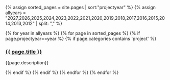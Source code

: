 {% assign sorted_pages = site.pages | sort:"projectyear" %}
{% assign allyears = "2027,2026,2025,2024,2023,2022,2021,2020,2019,2018,2017,2016,2015,2014,2013,2012" | split: "," %}
<div class="item">
{% for year in allyears %}
  {% for page in sorted_pages %}
    {% if page.projectyear==year %}
      {% if page.categories contains 'project' %}
        <h3><a href="{{ page.url | relative_url }}">{{ page.title }}</a></h3>
        <p>{{page.description}}</p>  
      {% endif %}
    {% endif %}
  {% endfor %}
 {% endfor %}
</div>